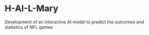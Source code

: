 # H-AI-L-Mary
Development of an interactive AI model to predict the outcomes and statistics of NFL games
